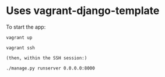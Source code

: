 Uses vagrant-django-template
=======================

To start the app:

	vagrant up

    vagrant ssh

    (then, within the SSH session:)
      
    ./manage.py runserver 0.0.0.0:8000
